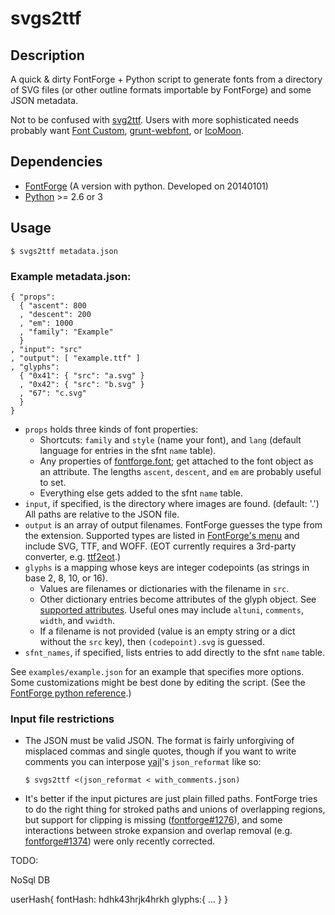 # svgs2ttf

## Description

A quick & dirty FontForge + Python script to generate fonts from a directory of
SVG files (or other outline formats importable by FontForge) and some JSON
metadata.

Not to be confused with [svg2ttf](http://fontforge.github.io/generate.html).
Users with more sophisticated needs probably want
[Font Custom](https://github.com/FontCustom/fontcustom/),
[grunt-webfont](https://github.com/sapegin/grunt-webfont), or
[IcoMoon](https://icomoon.io/).

## Dependencies

* [FontForge](http://fontforge.github.io/)
  (A version with python. Developed on 20140101)
* [Python](https://www.python.org) >= 2.6 or 3

## Usage

```
$ svgs2ttf metadata.json
```

### Example metadata.json:

```
{ "props":
  { "ascent": 800
  , "descent": 200
  , "em": 1000
  , "family": "Example"
  }
, "input": "src"
, "output": [ "example.ttf" ]
, "glyphs":
  { "0x41": { "src": "a.svg" }
  , "0x42": { "src": "b.svg" }
  , "67": "c.svg"
  }
}
```

* `props` holds three kinds of font properties:
  * Shortcuts: `family` and `style` (name your font), and `lang`
    (default language for entries in the sfnt `name` table).
  * Any properties of
    [fontforge.font](http://fontforge.github.io/python.html#Font);
    get attached to the font object as an attribute.
    The lengths `ascent`, `descent`, and `em` are probably useful to set.
  * Everything else gets added to the sfnt `name` table.
* `input`, if specified, is the directory where images are found.
  (default: '.') All paths are relative to the JSON file.
* `output` is an array of output filenames. FontForge guesses the type
  from the extension. Supported types are listed in
  [FontForge's menu](http://fontforge.github.io/generate.html)
  and include SVG, TTF, and WOFF.
  (EOT currently requires a 3rd-party converter, e.g.
  [ttf2eot](http://code.google.com/p/ttf2eot/).)
* `glyphs` is a mapping whose keys are integer codepoints
  (as strings in base 2, 8, 10, or 16).
  * Values are filenames or dictionaries with the filename in `src`.
  * Other dictionary entries become attributes of the glyph object. See
    [supported attributes](http://fontforge.github.io/python.html#Glyph).
    Useful ones may include `altuni`, `comments`, `width`, and `vwidth`.
  * If a filename is not provided (value is an empty string or a dict
    without the `src` key), then `(codepoint).svg` is guessed.
* `sfnt_names`, if specified, lists entries to add directly to the
  sfnt `name` table.

See `examples/example.json` for an example that specifies more options.
Some customizations might be best done by editing the script. (See the
[FontForge python reference](http://fontforge.github.io/python.html).)

### Input file restrictions

* The JSON must be valid JSON. The format is fairly unforgiving of misplaced
  commas and single quotes, though if you want to write comments you can
  interpose [yajl](https://lloyd.github.io/yajl/)'s `json_reformat`
  like so:
  
  ```
  $ svgs2ttf <(json_reformat < with_comments.json)
  ```

* It's better if the input pictures are just plain filled paths. FontForge
  tries to do the right thing for stroked paths and unions of overlapping
  regions, but support for clipping is missing
  ([fontforge#1276](https://github.com/fontforge/fontforge/issues/1276)),
  and some interactions between stroke expansion and overlap removal (e.g.
  [fontforge#1374](https://github.com/fontforge/fontforge/issues/1374))
  were only recently corrected.

TODO:

NoSql DB

userHash{
  fontHash: hdhk43hrjk4hrkh
  glyphs:{
    ...
  }
}